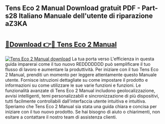 ## Tens Eco 2 Manual Download gratuit PDF - Part-s28 Italiano Manuale dell'utente di riparazione aZ3KA

# <h2><a href="http://dfg8m6.blite.top/?on=Tens+Eco+2+Manual">🔗Download 👉🔴 Tens Eco 2 Manual</a></h2>

[![Tens Eco 2 Manual download](https://i.imgur.com/lujVjoI.png)](http://dfg8m6.blite.top/?on=Tens+Eco+2+Manual)
La tua porta verso L'efficienza in questa guida imparerai come il tuo nuovo REDDDDDDD può semplificare il tuo flusso di lavoro e aumentare la produttività. Per iniziare con il tuo Tens Eco 2 Manual, prenditi un momento per leggere attentamente questo Manuale utente. Fornisce istruzioni dettagliate su come impostare il prodotto e informazioni su come utilizzare le sue varie funzioni e funzioni. Le funzionalità avanzate di Tens Eco 2 Manual includono geolocalizzazione, avvisi intelligenti, temi personalizzabili e sincronizzazione di più dispositivi, tutti facilmente controllabili dall'interfaccia utente intuitiva e intuitiva. Speriamo che Tens Eco 2 Manual sia stata una guida chiara e concisa per iniziare con il tuo nuovo prodotto. Se hai bisogno di aiuto o chiarimenti, non esitare a contattare il nostro team di assistenza clienti.
